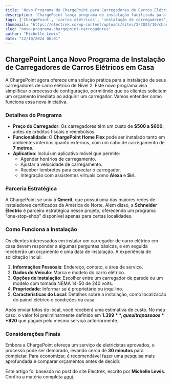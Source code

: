 ```yaml
---
title: 'Novo Programa da ChargePoint para Carregadores de Carros Elétricos'
description: 'ChargePoint lança programa de instalação facilitada para carregadores de EV em casa.'
tags: ['ChargePoint', 'carros elétricos', 'instalação de carregadores', 'EV', 'tecnologia']
thumbnail: "https://electrek.co/wp-content/uploads/sites/3/2024/10/chargePoint-Home_Installation.jpg?quality=82&strip=all&w=1200"
slug: "novo-programa-chargepoint-carregadores"
author: "Michelle Lewis"
date: "12/10/2024 06:01"
---
```


## ChargePoint Lança Novo Programa de Instalação de Carregadores de Carros Elétricos em Casa

A ChargePoint agora oferece uma solução prática para a instalação de seus carregadores de carro elétrico de Nível 2. Este novo programa visa simplificar o processo de configuração, permitindo que os clientes solicitem um orçamento imediato ao adquirir um carregador. Vamos entender como funciona essa nova iniciativa.

### Detalhes do Programa
- **Preço do Carregador**: Os carregadores têm um custo de **$500 a $600**, antes de créditos fiscais e reembolsos.
- **Funcionalidade**: O **ChargePoint Home Flex** pode ser instalado tanto em ambientes internos quanto externos, com um cabo de carregamento de **7 metros**.
- **Aplicativo**: Inclui um aplicativo móvel que permite:
  - Agendar horários de carregamento.
  - Ajustar a velocidade de carregamento.
  - Receber lembretes para conectar o carregador.
  - Integração com assistentes virtuais como **Alexa** e **Siri**.

### Parceria Estratégica
A ChargePoint se uniu à **Qmerit**, que possui uma das maiores redes de instaladores certificados da América do Norte. Além disso, a **Schneider Electric** é parceira estratégica nesse projeto, oferecendo um programa "one-stop-shop" disponível apenas para certas localidades.

### Como Funciona a Instalação
Os clientes interessados em instalar um carregador de carro elétrico em casa devem responder a algumas perguntas básicas, e em seguida receberão um orçamento e uma data de instalação. A experiência de solicitação inclui:
1. **Informações Pessoais**: Endereço, contato, e área de serviço.
2. **Dados do Veículo**: Marca e modelo do carro elétrico.
3. **Opções de Instalação**: Escolher entre um carregador de parede ou um modelo com tomada NEMA 14-50 de 240 volts.
4. **Propriedade**: Informar se é proprietário ou inquilino.
5. **Características do Local**: Detalhes sobre a instalação, como localização do painel elétrico e condições da casa.

Após enviar fotos do local, você receberá uma estimativa de custo. No meu caso, o valor foi preliminarmente definido em **$1.399**, que ultrapassa os **$920** que paguei pelo mesmo serviço anteriormente.

### Considerações Finais
Embora a ChargePoint ofereça um serviço de eletricistas aprovados, o processo pode ser demorado, levando cerca de **30 minutos** para completar. Para economizar, é recomendável fazer uma pesquisa mais aprofundada e comparar orçamentos antes de decidir.

Este artigo foi baseado no post do site Electrek, escrito por **Michelle Lewis**. Confira a matéria completa [aqui](https://electrek.co/2024/10/11/chargepoint-has-a-new-home-ev-charger-installation-program-so-i-tried-it-out/).